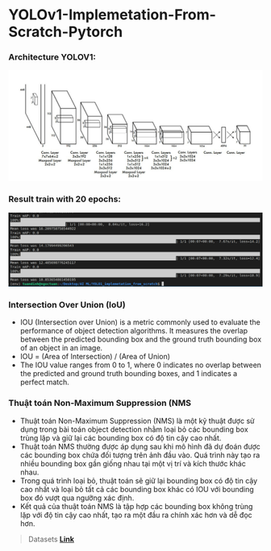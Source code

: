# YOLOv1-Implemetation-From-Scratch-Pytorch

### Architecture YOLOV1:
![Architecture](https://github.com/denotevn/YOLOv1-Implemetation-From-Scratch-Pytorch/blob/main/images/architectures.png)

### Result train with 20 epochs:
![result](https://github.com/denotevn/YOLOv1-Implemetation-From-Scratch-Pytorch/blob/main/images/Result.png)

### **Intersection Over Union (IoU)**
  + IOU (Intersection over Union) is a metric commonly used to evaluate the performance of object detection algorithms. It measures the overlap between the predicted bounding box and the ground truth bounding box of an object in an image.
  + IOU = (Area of Intersection) / (Area of Union)
  + The IOU value ranges from 0 to 1, where 0 indicates no overlap between the predicted and ground truth bounding boxes, and 1 indicates a perfect match.
### **Thuật toán Non-Maximum Suppression (NMS**
  + Thuật toán Non-Maximum Suppression (NMS) là một kỹ thuật được sử dụng trong bài toán object detection nhằm loại bỏ các bounding box trùng lặp và giữ lại các bounding box có độ tin cậy cao nhất.
  + Thuật toán NMS thường được áp dụng sau khi mô hình đã dự đoán được các bounding box chứa đối tượng trên ảnh đầu vào. Quá trình này tạo ra nhiều bounding box gần giống nhau tại một vị trí và kích thước khác nhau.
  + Trong quá trình loại bỏ, thuật toán sẽ giữ lại bounding box có độ tin cậy cao nhất và loại bỏ tất cả các bounding box khác có IOU với bounding box đó vượt qua ngưỡng xác định.
  + Kết quả của thuật toán NMS là tập hợp các bounding box không trùng lặp với độ tin cậy cao nhất, tạo ra một đầu ra chính xác hơn và dễ đọc hơn.
> Datasets **[Link](https://www.kaggle.com/code/kerneler/starter-pascalvoc-yolo-157cb3d6-0/data?select=train.csv)**